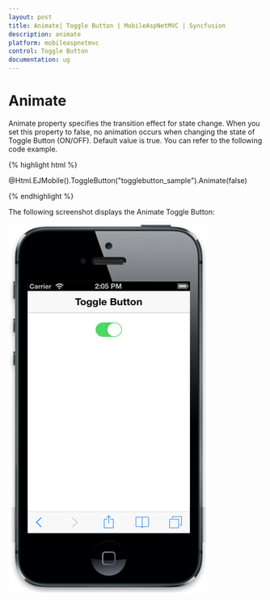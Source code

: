 ```yaml
---
layout: post
title: Animate| Toggle Button | MobileAspNetMVC | Syncfusion
description: animate
platform: mobileaspnetmvc
control: Toggle Button
documentation: ug
---
```


# Animate

Animate property specifies the transition effect for state change. When you set this property to false, no animation occurs when changing the state of Toggle Button (ON/OFF). Default value is true. You can refer to the following code example.

{% highlight html %}

@Html.EJMobile().ToggleButton("togglebutton_sample").Animate(false)

{% endhighlight %}

The following screenshot displays the Animate Toggle Button:



![C:/Users/vincentxavier/Desktop/Work/Documentation/Complete Doc/ToggleButton/images/ios7_4.png](Animate_images/Animate_img1.png)



